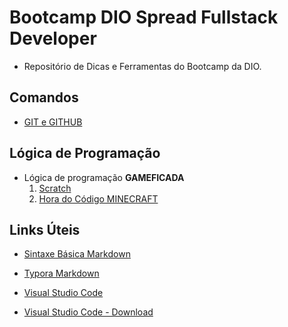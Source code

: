 # Bootcamp DIO Spread Fullstack Developer
- Repositório de Dicas e Ferramentas do Bootcamp da DIO.

## Comandos
- [GIT e GITHUB](https://github.com/ErikSVieira/Bootcamp-DIO-Spread-Fullstack-Developer/blob/main/comandos/dicas_git.md)

## Lógica de Programação
- Lógica de programação **GAMEFICADA**
    1. [Scratch](https://scratch.mit.edu/)
    1. [Hora do Código MINECRAFT](https://studio.code.org/s/mc/lessons/1/levels/1)

## Links Úteis
* [Sintaxe Básica Markdown](https://www.markdownguide.org/basic-syntax/)

* [Typora Markdown](https://typora.io/)

* [Visual Studio Code](https://visualstudio.microsoft.com/pt-br/)

* [Visual Studio Code - Download](https://code.visualstudio.com/)
